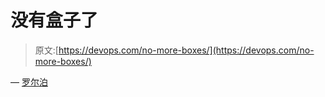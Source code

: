 # 没有盒子了

> 原文:[https://devops.com/no-more-boxes/](https://devops.com/no-more-boxes/)

— [罗尔泊](https://devops.com/author/breselman/)